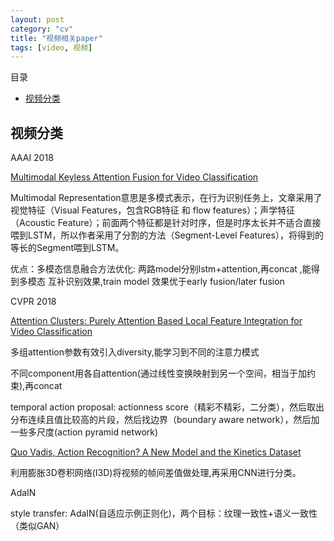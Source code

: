 ```yaml
---
layout: post
category: "cv"
title: "视频相关paper"
tags: [video, 视频]
---
```


目录

<!-- TOC -->

- [视频分类](#%E8%A7%86%E9%A2%91%E5%88%86%E7%B1%BB)

<!-- /TOC -->

## 视频分类

AAAI 2018

[Multimodal Keyless Attention Fusion for Video Classification](http://iiis.tsinghua.edu.cn/~weblt/papers/multimodal-keyless-attention.pdf)

Multimodal Representation意思是多模式表示，在行为识别任务上，文章采用了视觉特征（Visual Features，包含RGB特征 和 flow features）；声学特征（Acoustic Feature）；前面两个特征都是针对时序，但是时序太长并不适合直接喂到LSTM，所以作者采用了分割的方法（Segment-Level Features），将得到的等长的Segment喂到LSTM。

优点：多模态信息融合方法优化: 两路model分别lstm+attention,再concat ,能得到多模态 互补识别效果,train model 效果优于early fusion/later fusion

CVPR 2018

[Attention Clusters: Purely Attention Based Local Feature Integration for Video Classification](http://cn.arxiv.org/abs/1711.09550)

多组attention参数有效引入diversity,能学习到不同的注意力模式

不同component用各自attention(通过线性变换映射到另一个空间，相当于加约束),再concat


temporal action proposal: actionness score（精彩不精彩，二分类），然后取出分布连续且值比较高的片段，然后找边界（boundary aware network），然后加一些多尺度(action pyramid network)


[Quo Vadis, Action Recognition? A New Model and the Kinetics Dataset](https://arxiv.org/abs/1705.07750v1)

利用膨胀3D卷积网络(I3D)将视频的帧间差值做处理,再采用CNN进行分类。


AdaIN

style transfer: AdaIN(自适应示例正则化)，两个目标：纹理一致性+语义一致性（类似GAN）

